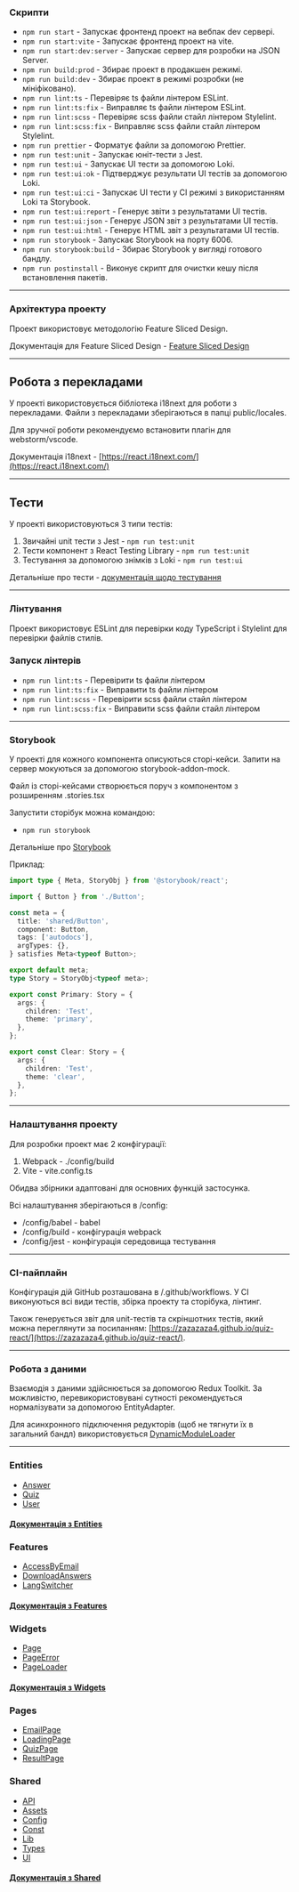 ### Скрипти

- `npm run start` - Запускає фронтенд проект на вебпак dev сервері.
- `npm run start:vite` - Запускає фронтенд проект на vite.
- `npm run start:dev:server` - Запускає сервер для розробки на JSON Server.
- `npm run build:prod` - Збирає проект в продакшен режимі.
- `npm run build:dev` - Збирає проект в режимі розробки (не мініфіковано).
- `npm run lint:ts` - Перевіряє ts файли лінтером ESLint.
- `npm run lint:ts:fix` - Виправляє ts файли лінтером ESLint.
- `npm run lint:scss` - Перевіряє scss файли стайл лінтером Stylelint.
- `npm run lint:scss:fix` - Виправляє scss файли стайл лінтером Stylelint.
- `npm run prettier` - Форматує файли за допомогою Prettier.
- `npm run test:unit` - Запускає юніт-тести з Jest.
- `npm run test:ui` - Запускає UI тести за допомогою Loki.
- `npm run test:ui:ok` - Підтверджує результати UI тестів за допомогою Loki.
- `npm run test:ui:ci` - Запускає UI тести у CI режимі з використанням Loki та Storybook.
- `npm run test:ui:report` - Генерує звіти з результатами UI тестів.
- `npm run test:ui:json` - Генерує JSON звіт з результатами UI тестів.
- `npm run test:ui:html` - Генерує HTML звіт з результатами UI тестів.
- `npm run storybook` - Запускає Storybook на порту 6006.
- `npm run storybook:build` - Збирає Storybook у вигляді готового бандлу.
- `npm run postinstall` - Виконує скрипт для очистки кешу після встановлення пакетів.

---

### Архітектура проекту

Проект використовує методологію Feature Sliced Design.

Документація для Feature Sliced Design - [Feature Sliced Design](https://feature-sliced.design/docs/get-started/tutorial)

---

## Робота з перекладами

У проекті використовується бібліотека i18next для роботи з перекладами.
Файли з перекладами зберігаються в папці public/locales.

Для зручної роботи рекомендуємо встановити плагін для webstorm/vscode.

Документація i18next - [https://react.i18next.com/](https://react.i18next.com/)

---

## Тести

У проекті використовуються 3 типи тестів:

1. Звичайні unit тести з Jest - `npm run test:unit`
2. Тести компонент з React Testing Library - `npm run test:unit`
3. Тестування за допомогою знімків з Loki - `npm run test:ui`

Детальніше про тести - [документація щодо тестування](/docs/tests.md)

---

### Лінтування

Проект використовує ESLint для перевірки коду TypeScript і Stylelint для перевірки файлів стилів.

### Запуск лінтерів

- `npm run lint:ts` - Перевірити ts файли лінтером
- `npm run lint:ts:fix` - Виправити ts файли лінтером
- `npm run lint:scss` - Перевірити scss файли стайл лінтером
- `npm run lint:scss:fix` - Виправити scss файли стайл лінтером

---

### Storybook

У проекті для кожного компонента описуються сторі-кейси.
Запити на сервер мокуються за допомогою storybook-addon-mock.

Файл із сторі-кейсами створюється поруч з компонентом з розширенням .stories.tsx

Запустити сторібук можна командою:

- `npm run storybook`

Детальніше про [Storybook](/docs/storybook.md)

Приклад:

```typescript jsx
import type { Meta, StoryObj } from '@storybook/react';

import { Button } from './Button';

const meta = {
  title: 'shared/Button',
  component: Button,
  tags: ['autodocs'],
  argTypes: {},
} satisfies Meta<typeof Button>;

export default meta;
type Story = StoryObj<typeof meta>;

export const Primary: Story = {
  args: {
    children: 'Test',
    theme: 'primary',
  },
};

export const Clear: Story = {
  args: {
    children: 'Test',
    theme: 'clear',
  },
};
```

---

### Налаштування проекту

Для розробки проект має 2 конфігурації:

1. Webpack - ./config/build
2. Vite - vite.config.ts

Обидва збірники адаптовані для основних функцій застосунка.

Всі налаштування зберігаються в /config:

- /config/babel - babel
- /config/build - конфігурація webpack
- /config/jest - конфігурація середовища тестування

---

### CI-пайплайн

Конфігурація дій GitHub розташована в /.github/workflows.
У CI виконуються всі види тестів, збірка проекту та сторібука, лінтинг.

Також генерується звіт для unit-тестів та скріншотних тестів, який можна переглянути за посиланням: [https://zazazaza4.github.io/quiz-react/](https://zazazaza4.github.io/quiz-react/).

---

### Робота з даними

Взаємодія з даними здійснюється за допомогою Redux Toolkit.
За можливістю, перевикористовувані сутності рекомендується нормалізувати за допомогою EntityAdapter.

Для асинхронного підключення редукторів (щоб не тягнути їх в загальний бандл) використовується
[DynamicModuleLoader](/src/shared/lib/components/DynamicModuleLoader/DynamicModuleLoader.tsx)

---

### Entities

- [Answer](/src/entities/Answer)
- [Quiz](/src/entities/Quiz)
- [User](/src/entities/User)

#### [Документація з Entities](/docs/entities.md)

### Features

- [AccessByEmail](/src/features/AccessByEmail)
- [DownloadAnswers](/src/features/DownloadAnswers)
- [LangSwitcher](/src/features/LangSwitcher)

#### [Документація з Features](/docs/features.md)

### Widgets

- [Page](/src/widgets/Page)
- [PageError](/src/widgets/PageError)
- [PageLoader](/src/widgets/PageLoader)

#### [Документація з Widgets](/docs/widgets.md)

### Pages

- [EmailPage](/src/pages/EmailPage)
- [LoadingPage](/src/pages/LoadingPage)
- [QuizPage](/src/pages/QuizPage)
- [ResultPage](/src/pages/ResultPage)

### Shared

- [API](/src/shared/api)
- [Assets](/src/shared/assets)
- [Config](/src/shared/config)
- [Const](/src/shared/const)
- [Lib](/src/shared/lib)
- [Types](/src/shared/types)
- [UI](/src/shared/ui)

#### [Документація з Shared](/docs/shared.md)
